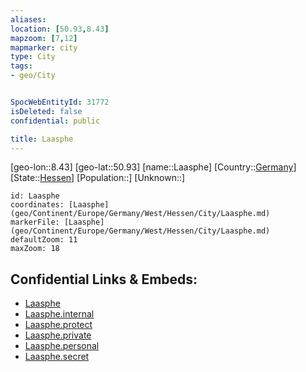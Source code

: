 ```yaml
---
aliases: 
location: [50.93,8.43]
mapzoom: [7,12] 
mapmarker: city 
type: City
tags:
- geo/City


SpocWebEntityId: 31772
isDeleted: false
confidential: public

title: Laasphe
---
```

[geo-lon::8.43]
[geo-lat::50.93]
[name::Laasphe]
[Country::[Germany](geo/Continent/Europe/Germany.md)]
[State::[Hessen](geo/Continent/Europe/Germany/West/Hessen.md)]
[Population::]
[Unknown::]


```leaflet
id: Laasphe
coordinates: [Laasphe](geo/Continent/Europe/Germany/West/Hessen/City/Laasphe.md)
markerFile: [Laasphe](geo/Continent/Europe/Germany/West/Hessen/City/Laasphe.md)
defaultZoom: 11 
maxZoom: 18
```


## Confidential Links & Embeds: 
- [Laasphe](../../../../../../../../_public/geo/Continent/Europe/Germany/West/Hessen/City/Laasphe.md) 
- [Laasphe.internal](../../../../../../../../_internal/geo/Continent/Europe/Germany/West/Hessen/City/Laasphe.internal.md) 
- [Laasphe.protect](../../../../../../../../_protect/geo/Continent/Europe/Germany/West/Hessen/City/Laasphe.protect.md) 
- [Laasphe.private](../../../../../../../../_private/geo/Continent/Europe/Germany/West/Hessen/City/Laasphe.private.md) 
- [Laasphe.personal](../../../../../../../../_personal/geo/Continent/Europe/Germany/West/Hessen/City/Laasphe.personal.md) 
- [Laasphe.secret](../../../../../../../../_secret/geo/Continent/Europe/Germany/West/Hessen/City/Laasphe.secret.md) 
